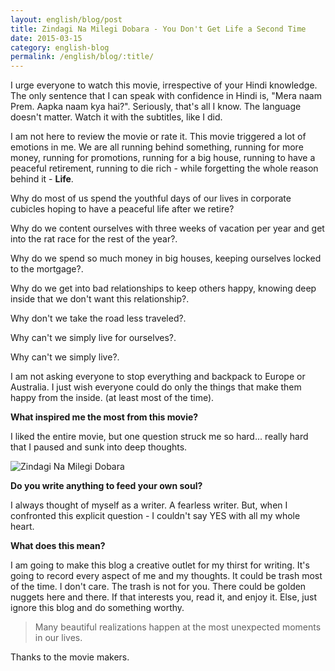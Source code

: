 ```yaml
---
layout: english/blog/post
title: Zindagi Na Milegi Dobara - You Don't Get Life a Second Time
date: 2015-03-15
category: english-blog
permalink: /english/blog/:title/
---
```


I urge everyone to watch this movie, irrespective of your Hindi knowledge. The only sentence that I can speak with confidence in Hindi is, "Mera naam Prem. Aapka naam kya hai?". Seriously, that's all I know. The language doesn't matter. Watch it with the subtitles, like I did.

I am not here to review the movie or rate it. This movie triggered a lot of emotions in me. We are all running behind something, running for more money, running for promotions, running for a big house, running to have a peaceful retirement, running to die rich - while forgetting the whole reason behind it - **Life**.

Why do most of us spend the youthful days of our lives in corporate cubicles hoping to have a peaceful life after we retire?

Why do we content ourselves with three weeks of vacation per year and get into the rat race for the rest of the year?.

Why do we spend so much money in big houses, keeping ourselves locked to the mortgage?.

Why do we get into bad relationships to keep others happy, knowing deep inside that we don't want this relationship?.

Why don't we take the road less traveled?.

Why can't we simply live for ourselves?.

Why can't we simply live?.

I am not asking everyone to stop everything and backpack to Europe or Australia. I just wish everyone could do only the things that make them happy from the inside. (at least most of the time).

**What inspired me the most from this movie?**

I liked the entire movie, but one question struck me so hard... really hard that I paused and sunk into deep thoughts.

![Zindagi Na Milegi Dobara]({{site.english.blog.downloads}}/zindagi-na-milegi-dobara-soul-question.jpg)

**Do you write anything to feed your own soul?**

I always thought of myself as a writer. A fearless writer. But, when I confronted this explicit question - I couldn't say YES with all my whole heart.

**What does this mean?**

I am going to make this blog a creative outlet for my thirst for writing. It's going to record every aspect of me and my thoughts. It could be trash most of the time. I don't care.  The trash is not for you. There could be golden nuggets here and there. If that interests you, read it, and enjoy it. Else, just ignore this blog and do something worthy.

> Many beautiful realizations happen at the most unexpected moments in our lives.

Thanks to the movie makers.
